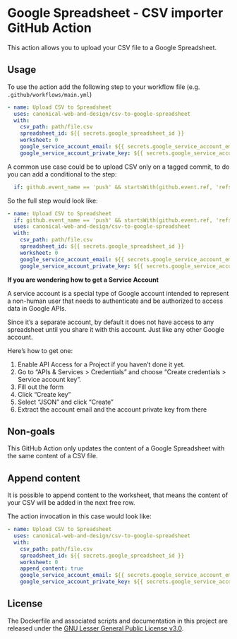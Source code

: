 # Google Spreadsheet - CSV importer GitHub Action
This action allows you to upload your CSV file to a Google Spreadsheet.


## Usage

To use the action add the following step to your workflow file (e.g.
`.github/workflows/main.yml`)


```yml
- name: Upload CSV to Spreadsheet
  uses: canonical-web-and-design/csv-to-google-spreadsheet
  with:
    csv_path: path/file.csv
    spreadsheet_id: ${{ secrets.google_spreadsheet_id }}
    worksheet: 0
    google_service_account_email: ${{ secrets.google_service_account_email }}
    google_service_account_private_key: ${{ secrets.google_service_account_private_key }}
```

A common use case could be to upload CSV only on a tagged commit, to do you can add a
conditional to the step:


```yml
  if: github.event_name == 'push' && startsWith(github.event.ref, 'refs/tags')
```

So the full step would look like:


```yml
- name: Upload CSV to Spreadsheet
  if: github.event_name == 'push' && startsWith(github.event.ref, 'refs/tags')
  uses: canonical-web-and-design/csv-to-google-spreadsheet
  with:
    csv_path: path/file.csv
    spreadsheet_id: ${{ secrets.google_spreadsheet_id }}
    worksheet: 0
    google_service_account_email: ${{ secrets.google_service_account_email }}
    google_service_account_private_key: ${{ secrets.google_service_account_private_key }}
```


**If you are wondering how to get a Service Account**

A service account is a special type of Google account intended to represent a non-human user that needs to authenticate and be authorized to access data in Google APIs.

Since it’s a separate account, by default it does not have access to any spreadsheet until you share it with this account. Just like any other Google account.

Here’s how to get one:
1. Enable API Access for a Project if you haven’t done it yet.
2. Go to “APIs & Services > Credentials” and choose “Create credentials > Service account key”.
3. Fill out the form
4. Click “Create key”
5. Select “JSON” and click “Create”
6. Extract the account email and the account private key from there


## Non-goals

This GitHub Action only updates the content of a Google Spreadsheet with the same content of a CSV file.


## Append content

It is possible to append content to the worksheet, that means the content of your CSV will be added in the next free row.

The action invocation in this case would look like:
```yml
- name: Upload CSV to Spreadsheet
  uses: canonical-web-and-design/csv-to-google-spreadsheet
  with:
    csv_path: path/file.csv
    spreadsheet_id: ${{ secrets.google_spreadsheet_id }}
    worksheet: 0
    append_content: true
    google_service_account_email: ${{ secrets.google_service_account_email }}
    google_service_account_private_key: ${{ secrets.google_service_account_private_key }}
```


## License

The Dockerfile and associated scripts and documentation in this project
are released under the [GNU Lesser General Public License v3.0](LICENSE).


[Creating & using secrets]:
https://help.github.com/en/actions/automating-your-workflow-with-github-actions/creating-and-using-encrypted-secrets
